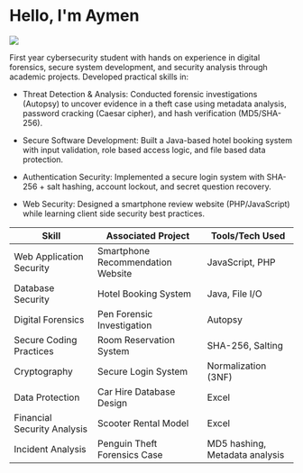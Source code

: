 # Hello, I'm Aymen
<a href="https://www.linkedin.com/in/aymen-sadouki-84268a1b4/"><img src="https://img.shields.io/badge/-LinkedIn-0072b1?&style=for-the-badge&logo=linkedin&logoColor=white" /></a>

First year cybersecurity student with hands on experience in digital forensics, secure system development, and security analysis through academic projects. Developed practical skills in:

- Threat Detection & Analysis: Conducted forensic investigations (Autopsy) to uncover evidence in a theft case using metadata analysis, password cracking (Caesar cipher), and hash verification (MD5/SHA-256).

- Secure Software Development: Built a Java-based hotel booking system with input validation, role based access logic, and file based data protection.

- Authentication Security: Implemented a secure login system with SHA-256 + salt hashing, account lockout, and secret question recovery.

- Web Security: Designed a smartphone review website (PHP/JavaScript) while learning client side security best practices.



| Skill                                         | Associated Project                              |Tools/Tech Used
|-----------------------------------------------|-------------------------------------------------|----------------------------|
| Web Application Security          | Smartphone Recommendation Website|JavaScript, PHP|
| Database Security | 	Hotel Booking System|Java, File I/O|
| Digital Forensics| Pen Forensic Investigation|Autopsy|	Java, Input validation|
|Secure Coding Practices      | Room Reservation System|SHA-256, Salting|
| Cryptography                  | 	Secure Login System|Normalization (3NF)|
| Data Protection | Car Hire Database Design|Excel|
|Financial Security Analysis      | Scooter Rental Model|Excel|
|Incident Analysis     | Penguin Theft Forensics Case|	MD5 hashing, Metadata analysis|	
